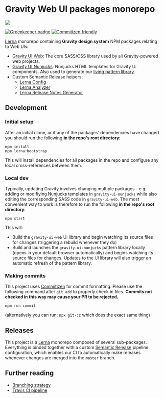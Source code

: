 # Gravity Web UI packages monorepo
<img src="https://repository-images.githubusercontent.com/94554467/a6c75480-66ac-11e9-985d-1978138937a1?sanitize=true">

[![Greenkeeper badge](https://badges.greenkeeper.io/buildit/gravity-ui-web.svg)](https://greenkeeper.io/)
[![Commitizen friendly](https://img.shields.io/badge/commitizen-friendly-brightgreen.svg)](http://commitizen.github.io/cz-cli/)

[Lerna](https://lernajs.io/) monorepo containing **Gravity design system** NPM packages relating to Web UIs:

* [Gravity UI Web](https://github.com/buildit/gravity-ui-web/tree/develop/packages/gravity-ui-web): The core SASS/CSS library used by all Gravity-powered web projects.
* [Gravity UI Nunjucks](https://github.com/buildit/gravity-ui-web/tree/develop/packages/gravity-ui-web): Nunjucks HTML templates for Gravity UI components. Also used to generate our [living pattern library](http://style.buildit.digital/).
* Custom Semantic Release helpers:
  * [Lerna Config](https://github.com/buildit/gravity-ui-web/tree/develop/packages/semantic-release/config)
  * [Lerna Analyzer](https://github.com/buildit/gravity-ui-web/tree/develop/packages/semantic-release/lerna-analyzer)
  * [Lerna Release Notes Generator](https://github.com/buildit/gravity-ui-web/tree/develop/packages/semantic-release/release-notes-generator)


## Development

### Initial setup
After an initial clone, or if any of the packages' dependencies have changed you should run the following **in the repo's root directory**:

```
npm install
npm lerna:bootstrap
```

This will install dependencies for all packages in the repo and configure any local cross-references between them.


### Local dev
Typically, updating Gravity involves changing multiple packages - e.g. adding or modifiying Nunjucks templates in `gravity-ui-nunjucks` while also editing the corresponding SASS code in `gravity-ui-web`. The most convenient way to work is therefore to run the following **in the repo's root directory**:

```
npm start
```

This will:
* Build the `gravity-ui-web` UI library and begin watching its source files for changes (triggering a rebuild whenever they do)
* Build and launches the `gravity-ui-nunjucks` pattern library locally (opens in your default browser automatically) and begins watching its source files for changes. Updates to the UI library will also trigger an automatic refresh of the pattern library.


### Making commits
This project uses [Commitizen](https://github.com/commitizen/cz-cli) for commit formatting.
Please use the following command after `git add` to properly check in files. **Commits not checked
in this way may cause your PR to be rejected.**

```
npm run commit
```

(alternatively you can run: `npx git-cz` which does the exact same thing)


## Releases
This project is a [Lerna](https://lernajs.io/) monorepo composed of several sub-packages. Everything is binded
together with a custom [Semantic Release](https://github.com/semantic-release/semantic-release) pipeline configuration, which enables our CI to automatically make releases whenever changes are merged into the `master` branch.


## Further reading
* [Branching strategy](./docs/branching-strategy.md)
* [Travis CI pipeline](./docs/travis-ci.md)
